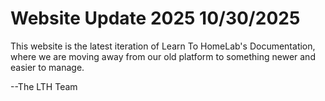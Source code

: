 # Website Update 2025 10/30/2025

This website is the latest iteration of Learn To HomeLab's Documentation, where we are moving away from our old platform to something newer and easier to manage. 

--The LTH Team